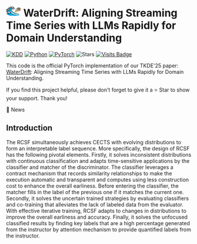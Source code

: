 # <img src="WaterDrift_icon.png" alt="Image description" style="width:40px;height:30px;"> WaterDrift: Aligning Streaming Time Series with LLMs Rapidly for Domain Understanding

[![KDD](https://img.shields.io/badge/TKDE'25-DUET-orange)](https://arxiv.org/pdf/2412.10859)  [![Python](https://img.shields.io/badge/Python-3.8%2B-blue)](https://www.python.org/)  [![PyTorch](https://img.shields.io/badge/PyTorch-2.4.1-blue)](https://pytorch.org/)  ![Stars](https://img.shields.io/github/stars/decisionintelligence/DUET)  [![Visits Badge](https://badges.pufler.dev/visits/decisionintelligence/DUET)](https://badges.pufler.dev/visits/decisionintelligence/DUET)

This code is the official PyTorch implementation of our TKDE'25 paper: [WaterDrift](https://arxiv.org/pdf/2412.10859): Aligning Streaming Time Series with LLMs Rapidly for Domain Understanding.

If you find this project helpful, please don't forget to give it a ⭐ Star to show your support. Thank you!

🚩 News

## Introduction

The RCSF simultaneously achieves CECTS with evolving distributions to form an interpretable label sequence. More specifically, the design of RCSF has the following pivotal elements. Firstly, it solves inconsistent distributions with continuous classification and adapts time-sensitive applications by the classifier and matcher of the discriminator. The classifier leverages a contract mechanism that records similarity relationships to make the execution automatic and transparent and computes using less construction cost to enhance the overall earliness. Before entering the classifier, the matcher fills in the label of the previous one if it matches the current one. Secondly, it solves the uncertain trained strategies by evaluating classifiers and co-training that alleviates the lack of labeled data from the evaluator. With effective iterative training, RCSF adapts to changes in distributions to improve the overall earliness and accuracy. Finally, it solves the unfocused classified results by finding key labels that are a high percentage generated from the instructor by attention mechanism to provide quantified labels from the instructor.

